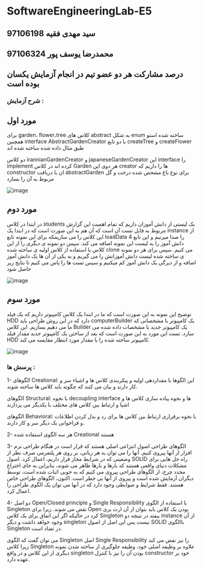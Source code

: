 # SoftwareEngineeringLab-E5
## سید مهدی فقیه 97106198
## محمدرضا یوسف پور 97106324
## درصد مشارکت هر دو عضو تیم در انجام آزمایش یکسان بوده است

### شرح آزمایش :

## مورد اول
برای garden، flower،tree کلاس های abstract به شکل enum  ساخته شده استو همچنین interface AbstractGardenCreator با دو تابع createTree و createFlower طبق مثال داده شده ساخته شده اند

دو کلاس irannianGardenCreator و japaneseGardenCreator این interface را implement کرده اند   در  کلاس Garden  هر دوی این creator  ها را داریم که constructor ان با دریافت abstractGarden برای نوع باغ مشحص شده درخت و گل مربوط به آن را بسازد

![image](https://user-images.githubusercontent.com/45511559/206518895-2a13f496-ab5f-4359-b314-3dcc35b1e7a3.png)


## مورد دوم

در ابتدا در کلاس students یک لیستی از دانش آموزان داریم که تمام اهمیت این گزارش مربوط به فایل تست آن است که آن هم به این صورت است که در ابتدا یک instance  از این کلاس را می سازیمکه برای این نمونه تابع loadData
را صدا میزنیم و این تابع 4 دانش آموز را به لیست این نمونه اضافه می کند. سپس دو نمونه ی دیگری را از این کلاس با استفاده از کلاس اولیه ی ساخته شده clone  می کنیم.
سپس برای هر دو نمونه  ی ساخته شده لیست دانش آموزانش را می گیریم و به یکی از آن ها یک دانش آموز اضافه و از دیرگی یک دانش آموز کم میکنیم و سپس تست ها را پاس می کنیم تا نتایج زیر حاصل شود



![image](https://user-images.githubusercontent.com/45511559/206521700-e26ad828-9fe6-4a1a-84c1-cf6b0b3f2c71.png)


## مورد سوم

توضیح این نمونه به این صورت است که ما در ابتدا یک کلاس کامپیوتر داریم که یک فیلد HDD دارد که در این روش طراحی باید computerBuilder یک کامپیوتر با مشخصاتی که ما می دهیم بسازیم. این کلاس Builder یک کامپیوتر جدید با مشخصات داده شده می 
سازد. تست این مورد به این صورت است که بعد از ساختن یک کامپیوتر جدید مقدار فیلد HDD کامپیوتر ساخته شده را با مقدار مورد انتظار مقایسه می کند.


![image](https://user-images.githubusercontent.com/45511559/206523001-25e8eee3-357c-49f8-8f16-863a3e1dd24c.png)


### پرسش ها :

1- الگوهای Creational: این الگوها با مقداردهی اولیه و پیکربندی کلاس ها و اشیاء سر و کار دارند و بیان می کنند که چگونه باید کلاس ها ساخته شوند.

الگوهای Structural: با نحوه decoupling interface ها و نحوه پیاده سازی کلاس ها و اشیا و ارتباط بین کلاس های مختلف با یکدیگر می پردازند 

الگوهای Behavioral: با نحوه برقراری ارتباط بین کلاس ها برای رد و بدل کردن اطلاعات و فراخوانی یک دیگر سر و کار دارند.

2- هر سه الگوی استفاده شده Creational هستند

3- الگوهای طراحی اصول انتزاعی اصلی هستند که قرار است در هنگام طراحی نرم افزار از آنها پیروی کنیم. آنها را می توان به هر زبانی، بر روی هر پلتفرمی صرف نظر از وضعیتی که در شرایط مجاز قرار داریم، اعمال کرد. اصول SOLID راه حل هایی برای مشکلات دنیای واقعی هستند که بارها و بارها ظاهر می شوند، بنابراین به جای اختراع مجدد چرخ، از الگوهای طراحی پیروی می کنیم که به خوبی اثبات شده است، توسط دیگران آزمایش شده است و پیروی از آنها بی خطر است. اکنون، الگوهای طراحی خاص هستند. فقط شرایط و ضوابطی وجود دارد که در آنها می توان یک الگوی طراحی را اعمال کرد.

4- دو اصل Open/Closed principle و Single Responsibility با استفاده از الگوی Singleton نقض می شوند. 
زیرا برای Open بودن یک کلاس باید بتوان از آن ارث بری کرد در حالیکه اگر این اتفاق برای یک کلاس Singleton بیفتد در نتیجه دو instance از آن وجود خواهد داشت و دیگر singleton نیست پس این اصل از اصول SOLID باالگوی Singleton در تضاد است.

می توان گفت که الگوی Singleton اصل Single Responsibility را نیز نقض می کند زیرا کلاس Singleton علاوه بر وظیفه اصلی خود، وظیفه جلوگیری از ساخته شدن نمونه دیگری از این کلاس و در واقع singleton بودن آن را نیز با کنترل constructor خود بر عهده دارد. 
